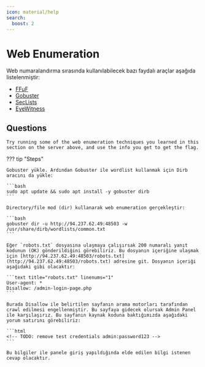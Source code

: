 ```yaml
---
icon: material/help
search:
  boost: 2
---
```


# Web Enumeration

Web numaralandırma sırasında kullanılabilecek bazı faydalı araçlar aşağıda listelenmiştir:

* [FFuF](https://github.com/ffuf/ffuf)
* [Gobuster](https://github.com/OJ/gobuster)
* [SecLists](https://github.com/danielmiessler/SecLists)
* [EyeWitness](https://github.com/RedSiege/EyeWitness)

## Questions

```text
Try running some of the web enumeration techniques you learned in this section on the server above, and use the info you get to get the flag.
```

??? tip "Steps"

    Gobuster yükle. Ardından Gobuster ile wordlist kullanmak için Dirb aracını da yükle:

    ```bash
    sudo apt update && sudo apt install -y gobuster dirb
    ```

    Directory/file mod (dir) kullanarak web enumeration gerçekleştir:

    ```bash
    gobuster dir -u http://94.237.62.49:48503 -w /usr/share/dirb/wordlists/common.txt
    ```

    Eğer `robots.txt` dosyasına ulaşmaya çalışırsak 200 numaralı yanıt kodunun (OK) gönderildiğini görebiliriz. Bu dosyanın içeriğine ulaşmak için [http://94.237.62.49:48503/robots.txt](http://94.237.62.49:48503/robots.txt) adresine git. Dosyanın içeriği aşağıdaki gibi olacaktır:

    ```text title="robots.txt" linenums="1"
    User-agent: *
    Disallow: /admin-login-page.php
    ```

    Burada Disallow ile belirtilen sayfanın arama motorları tarafından crawl edilmesi engellenmiştir. Bu sayfaya gidecek olursak Admin Panel ile karşılaşırız. Bu sayfanın kaynak koduna baktığımızda aşağıdaki yorum satırını görebiliriz:

    ```html
    <!-- TODO: remove test credentials admin:password123 -->
    ```

    Bu bilgiler ile panele giriş yapıldığında elde edilen bilgi istenen cevap olacaktır.
